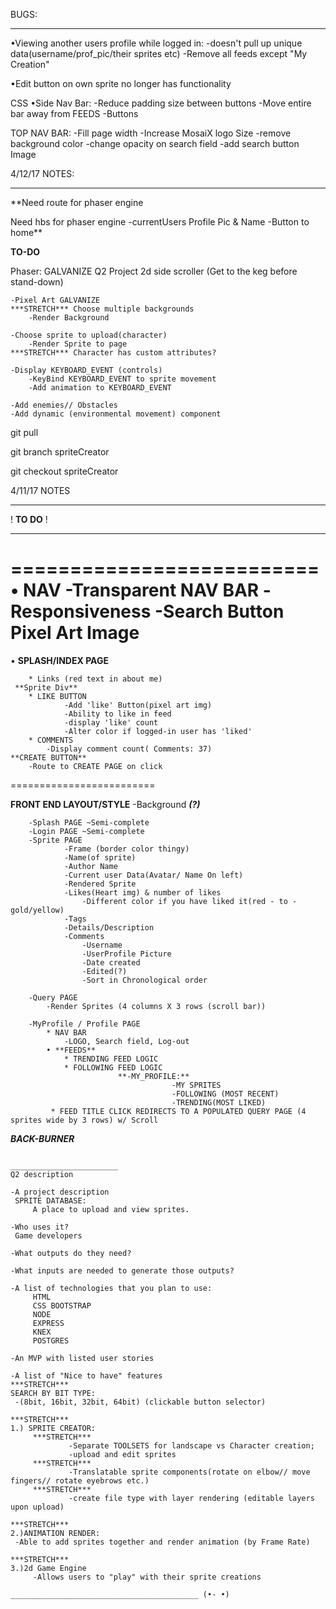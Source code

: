 BUGS:
_______________

•Viewing another users profile while logged in:
			 -doesn't pull up unique data(username/prof_pic/their sprites etc)
			 -Remove all feeds except "My Creation"

•Edit button on own sprite no longer has functionality


CSS
•Side Nav Bar:
	-Reduce padding size between buttons
	-Move entire bar away from FEEDS
	-Buttons

TOP NAV BAR:
-Fill page width
-Increase MosaiX logo Size
-remove background color
-change opacity on search field
-add search button Image















4/12/17
NOTES:
_______________
**Need route for phaser engine

Need hbs for phaser engine
	-currentUsers Profile Pic & Name
	-Button to home**

**TO-DO**

Phaser:
GALVANIZE Q2 Project
2d side scroller
	(Get to the keg before stand-down)

	-Pixel Art GALVANIZE
	***STRETCH*** Choose multiple backgrounds
		-Render Background

	-Choose sprite to upload(character)
		-Render Sprite to page
	***STRETCH*** Character has custom attributes?

	-Display KEYBOARD_EVENT (controls)
		-KeyBind KEYBOARD_EVENT to sprite movement
		-Add animation to KEYBOARD_EVENT

	-Add enemies// Obstacles
	-Add dynamic (environmental movement) component



























git pull

git branch spriteCreator

git checkout spriteCreator














4/11/17 NOTES
______________________
! **TO DO** !
______________________

==========================
• **NAV**
	-Transparent NAV BAR
	-Responsiveness
	-Search Button Pixel Art Image
==========================
• **SPLASH/INDEX PAGE**

		* Links (red text in about me)
	 **Sprite Div**
		* LIKE BUTTON
				-Add 'like' Button(pixel art img)
				-Ability to like in feed
				-display 'like' count
				-Alter color if logged-in user has 'liked'
		* COMMENTS
		 	-Display comment count( Comments: 37)
	**CREATE BUTTON**
		-Route to CREATE PAGE on click

=========================

 **FRONT END LAYOUT/STYLE**
		-Background ***(?)***

		-Splash PAGE ~Semi-complete
		-Login PAGE ~Semi-complete
		-Sprite PAGE
				-Frame (border color thingy)
				-Name(of sprite)
				-Author Name
				-Current user Data(Avatar/ Name On left)
				-Rendered Sprite
				-Likes(Heart img) & number of likes
					-Different color if you have liked it(red - to - gold/yellow)
				-Tags
				-Details/Description
				-Comments
					-Username
					-UserProfile Picture
					-Date created
					-Edited(?)
					-Sort in Chronological order

		-Query PAGE
			-Render Sprites (4 columns X 3 rows (scroll bar))

		-MyProfile / Profile PAGE
			* NAV BAR
				-LOGO, Search field, Log-out
			• **FEEDS**
				* TRENDING FEED LOGIC
				* FOLLOWING FEED LOGIC
							**-MY_PROFILE:**
										-MY SPRITES
										-FOLLOWING (MOST RECENT)							
										-TRENDING(MOST LIKED)
			 * FEED TITLE CLICK REDIRECTS TO A POPULATED QUERY PAGE (4 sprites wide by 3 rows) w/ Scroll

***BACK-BURNER***
   ~~~ Error page ~~~

________________________
Q2 description

-A project description
	SPRITE DATABASE:
		A place to upload and view sprites.

-Who uses it?
	Game developers

-What outputs do they need?

-What inputs are needed to generate those outputs?

-A list of technologies that you plan to use:
		HTML
		CSS BOOTSTRAP
		NODE
		EXPRESS
		KNEX
		POSTGRES

-An MVP with listed user stories

-A list of "Nice to have" features
***STRETCH***
SEARCH BY BIT TYPE:
	-(8bit, 16bit, 32bit, 64bit) (clickable button selector)

***STRETCH***
1.) SPRITE CREATOR:
		***STRETCH***
				-Separate TOOLSETS for landscape vs Character creation;
				-upload and edit sprites
		***STRETCH***
				-Translatable sprite components(rotate on elbow// move fingers// rotate eyebrows etc.)
		***STRETCH***
				-create file type with layer rendering (editable layers upon upload)

***STRETCH***			
2.)ANIMATION RENDER:
	-Able to add sprites together and render animation (by Frame Rate)

***STRETCH***
3.)2d Game Engine
		-Allows users to "play" with their sprite creations

__________________________________________ (•- •)
